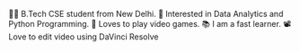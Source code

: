 🧑‍🎓 B.Tech CSE student from New Delhi.
📔 Interested in Data Analytics and Python Programming.
👾 Loves to play video games.
📚 I am a fast learner.
📽️ Love to edit video using DaVinci Resolve

<!---
vaibhav09981/vaibhav09981 is a ✨ special ✨ repository because its `README.md` (this file) appears on your GitHub profile.
You can click the Preview link to take a look at your changes.
--->
